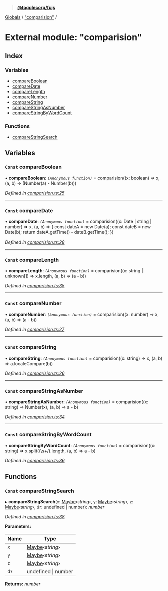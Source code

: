 > **[@togglecorp/fujs](../README.md)**

[Globals](../globals.md) / ["comparision"](_comparision_.md) /

# External module: "comparision"

## Index

### Variables

* [compareBoolean](_comparision_.md#const-compareboolean)
* [compareDate](_comparision_.md#const-comparedate)
* [compareLength](_comparision_.md#const-comparelength)
* [compareNumber](_comparision_.md#const-comparenumber)
* [compareString](_comparision_.md#const-comparestring)
* [compareStringAsNumber](_comparision_.md#const-comparestringasnumber)
* [compareStringByWordCount](_comparision_.md#const-comparestringbywordcount)

### Functions

* [compareStringSearch](_comparision_.md#const-comparestringsearch)

## Variables

### `Const` compareBoolean

• **compareBoolean**: *`(Anonymous function)`* =  comparision((x: boolean) => x, (a, b) => (Number(a) - Number(b)))

*Defined in [comparision.ts:25](https://github.com/toggle-corp/fujs/blob/6346fe3/src/comparision.ts#L25)*

___

### `Const` compareDate

• **compareDate**: *`(Anonymous function)`* =  comparision((x: Date | string | number) => x, (a, b) => {
    const dateA = new Date(a);
    const dateB = new Date(b);
    return dateA.getTime() - dateB.getTime();
})

*Defined in [comparision.ts:28](https://github.com/toggle-corp/fujs/blob/6346fe3/src/comparision.ts#L28)*

___

### `Const` compareLength

• **compareLength**: *`(Anonymous function)`* =  comparision((x: string | unknown[]) => x.length, (a, b) => (a - b))

*Defined in [comparision.ts:35](https://github.com/toggle-corp/fujs/blob/6346fe3/src/comparision.ts#L35)*

___

### `Const` compareNumber

• **compareNumber**: *`(Anonymous function)`* =  comparision((x: number) => x, (a, b) => (a - b))

*Defined in [comparision.ts:27](https://github.com/toggle-corp/fujs/blob/6346fe3/src/comparision.ts#L27)*

___

### `Const` compareString

• **compareString**: *`(Anonymous function)`* =  comparision((x: string) => x, (a, b) => a.localeCompare(b))

*Defined in [comparision.ts:26](https://github.com/toggle-corp/fujs/blob/6346fe3/src/comparision.ts#L26)*

___

### `Const` compareStringAsNumber

• **compareStringAsNumber**: *`(Anonymous function)`* =  comparision((x: string) => Number(x), (a, b) => a - b)

*Defined in [comparision.ts:34](https://github.com/toggle-corp/fujs/blob/6346fe3/src/comparision.ts#L34)*

___

### `Const` compareStringByWordCount

• **compareStringByWordCount**: *`(Anonymous function)`* =  comparision((x: string) => x.split(/\s+/).length, (a, b) => a - b)

*Defined in [comparision.ts:36](https://github.com/toggle-corp/fujs/blob/6346fe3/src/comparision.ts#L36)*

## Functions

### `Const` compareStringSearch

▸ **compareStringSearch**(`x`: [Maybe](_declarations_.md#maybe)‹*string*›, `y`: [Maybe](_declarations_.md#maybe)‹*string*›, `z`: [Maybe](_declarations_.md#maybe)‹*string*›, `d?`: undefined | number): *number*

*Defined in [comparision.ts:38](https://github.com/toggle-corp/fujs/blob/6346fe3/src/comparision.ts#L38)*

**Parameters:**

Name | Type |
------ | ------ |
`x` | [Maybe](_declarations_.md#maybe)‹*string*› |
`y` | [Maybe](_declarations_.md#maybe)‹*string*› |
`z` | [Maybe](_declarations_.md#maybe)‹*string*› |
`d?` | undefined \| number |

**Returns:** *number*
